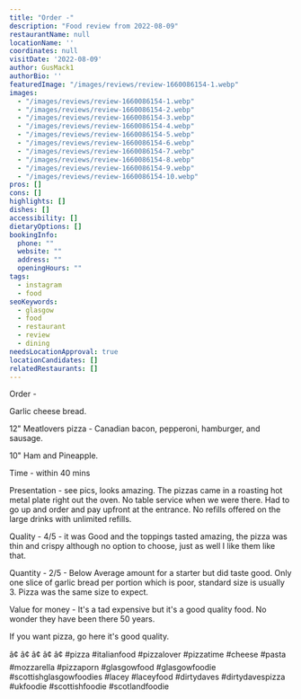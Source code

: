 ```yaml
---
title: "Order -"
description: "Food review from 2022-08-09"
restaurantName: null
locationName: ''
coordinates: null
visitDate: '2022-08-09'
author: GusMack1
authorBio: ''
featuredImage: "/images/reviews/review-1660086154-1.webp"
images:
  - "/images/reviews/review-1660086154-1.webp"
  - "/images/reviews/review-1660086154-2.webp"
  - "/images/reviews/review-1660086154-3.webp"
  - "/images/reviews/review-1660086154-4.webp"
  - "/images/reviews/review-1660086154-5.webp"
  - "/images/reviews/review-1660086154-6.webp"
  - "/images/reviews/review-1660086154-7.webp"
  - "/images/reviews/review-1660086154-8.webp"
  - "/images/reviews/review-1660086154-9.webp"
  - "/images/reviews/review-1660086154-10.webp"
pros: []
cons: []
highlights: []
dishes: []
accessibility: []
dietaryOptions: []
bookingInfo:
  phone: ""
  website: ""
  address: ""
  openingHours: ""
tags:
  - instagram
  - food
seoKeywords:
  - glasgow
  - food
  - restaurant
  - review
  - dining
needsLocationApproval: true
locationCandidates: []
relatedRestaurants: []
---
```


Order - 

Garlic cheese bread.

12" Meatlovers pizza - Canadian bacon, pepperoni, hamburger, and sausage.

10" Ham and Pineapple.
 

Time - within 40 mins

Presentation - see pics, looks amazing. The pizzas came in a roasting hot metal plate right out the oven. No table service when we were there. Had to go up and order and pay upfront at the entrance. No refills offered on the large drinks with unlimited refills.

Quality - 4/5 - it was Good and the toppings tasted amazing, the pizza was thin and crispy although no option to choose, just as well I like them like that.

Quantity - 2/5 - Below Average amount for a starter but did taste good. Only one slice of garlic bread per portion which is poor, standard size is usually 3. Pizza was the same size to expect.

Value for money - It's a tad expensive but it's a good quality food. No wonder they have been there 50 years.

If you want pizza, go here it's good quality.

â¢
â¢
â¢
â¢
â¢
#pizza #italianfood #pizzalover #pizzatime #cheese #pasta #mozzarella #pizzaporn #glasgowfood #glasgowfoodie #scottishglasgowfoodies #lacey #laceyfood #dirtydaves #dirtydavespizza #ukfoodie #scottishfoodie #scotlandfoodie